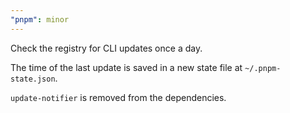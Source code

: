 ```yaml
---
"pnpm": minor
---
```


Check the registry for CLI updates once a day.

The time of the last update is saved in a new state file at `~/.pnpm-state.json`.

`update-notifier` is removed from the dependencies.
